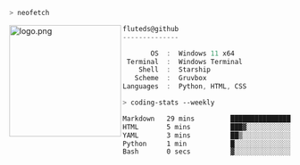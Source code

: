 ```zsh
> neofetch
```

<!--img align="left" src="https://github.com/fluteds.png" alt="logo.png" width="200"/>-->
<img align="left" src="https://external-content.duckduckgo.com/iu/?u=https%3A%2F%2F78.media.tumblr.com%2F975fca5f82161b190efdcaa05ffbd4ec%2Ftumblr_p6q6m9TJF01x3p3jmo1_500.png&f=1&nofb=1" alt="logo.png" width="200"/>

```csharp
fluteds@github
--------------

       OS  :  Windows 11 x64
 Terminal  :  Windows Terminal
    Shell  :  Starship
   Scheme  :  Gruvbox
Languages  :  Python, HTML, CSS
```

```zsh
> coding-stats --weekly
```

<!--START_SECTION:waka-->

```txt
Markdown   29 mins         █████████████████▓░░░░░░░   70.26 %
HTML       5 mins          ███▓░░░░░░░░░░░░░░░░░░░░░   14.23 %
YAML       3 mins          ██▒░░░░░░░░░░░░░░░░░░░░░░   08.80 %
Python     1 min           █░░░░░░░░░░░░░░░░░░░░░░░░   04.62 %
Bash       0 secs          ▓░░░░░░░░░░░░░░░░░░░░░░░░   02.09 %
```

<!--END_SECTION:waka-->
